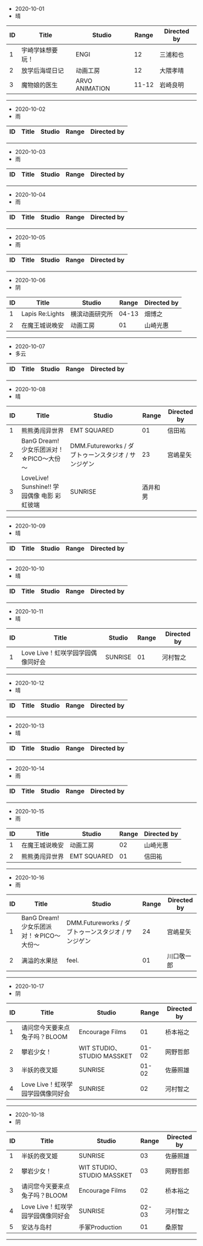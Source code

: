 - 2020-10-01
- 晴

ID|Title|Studio|Range|Directed by
---|---|---|---|---
1|宇崎学妹想要玩！|ENGI|12|三浦和也
2|放学后海堤日记|动画工房|12|大隈孝晴
3|魔物娘的医生|ARVO ANIMATION|11-12|岩崎良明

> 
---
- 2020-10-02
- 雨

ID|Title|Studio|Range|Directed by
---|---|---|---|---

> 
---
- 2020-10-03
- 雨

ID|Title|Studio|Range|Directed by
---|---|---|---|---

> 
---
- 2020-10-04
- 雨

ID|Title|Studio|Range|Directed by
---|---|---|---|---

> 
---
- 2020-10-05
- 雨

ID|Title|Studio|Range|Directed by
---|---|---|---|---

> 
---
- 2020-10-06
- 阴

ID|Title|Studio|Range|Directed by
---|---|---|---|---
1|Lapis Re:Lights|横滨动画研究所|04-13|畑博之
2|在魔王城说晚安|动画工房|01|山崎光惠


> 
---
- 2020-10-07
- 多云

ID|Title|Studio|Range|Directed by
---|---|---|---|---

> 
---
- 2020-10-08
- 晴

ID|Title|Studio|Range|Directed by
---|---|---|---|---
1|熊熊勇闯异世界|EMT SQUARED|01|信田祐
2|BanG Dream! 少女乐团派对！☆PICO～大份～|DMM.Futureworks / ダブトゥーンスタジオ / サンジゲン|23|宫嶋星矢
3|LoveLive! Sunshine!! 学园偶像 电影 彩虹彼端|SUNRISE|酒井和男


> 
---
- 2020-10-09
- 晴

ID|Title|Studio|Range|Directed by
---|---|---|---|---

> 
---
- 2020-10-10
- 晴

ID|Title|Studio|Range|Directed by
---|---|---|---|---

> 
---
- 2020-10-11
- 晴

ID|Title|Studio|Range|Directed by
---|---|---|---|---
1|Love Live！虹咲学园学园偶像同好会|SUNRISE|01|河村智之


> 
---
- 2020-10-12
- 晴

ID|Title|Studio|Range|Directed by
---|---|---|---|---

> 
---
- 2020-10-13
- 晴

ID|Title|Studio|Range|Directed by
---|---|---|---|---

> 
---
- 2020-10-14
- 雨

ID|Title|Studio|Range|Directed by
---|---|---|---|---

> 
---
- 2020-10-15
- 雨

ID|Title|Studio|Range|Directed by
---|---|---|---|---
1|在魔王城说晚安|动画工房|02|山崎光惠
2|熊熊勇闯异世界|EMT SQUARED|01|信田祐

> 
---
- 2020-10-16
- 雨

ID|Title|Studio|Range|Directed by
---|---|---|---|---
1|BanG Dream! 少女乐团派对！☆PICO～大份～|DMM.Futureworks / ダブトゥーンスタジオ / サンジゲン|24|宫嶋星矢
2|满溢的水果挞|feel.|01|川口敬一郎

> 
---
- 2020-10-17
- 阴

ID|Title|Studio|Range|Directed by
---|---|---|---|---
1|请问您今天要来点兔子吗？BLOOM|Encourage Films|01|桥本裕之
2|攀岩少女！|WIT STUDIO、STUDIO MASSKET|01-02|网野哲郎
3|半妖的夜叉姬|SUNRISE|01-02|佐藤照雄
4|Love Live！虹咲学园学园偶像同好会|SUNRISE|02|河村智之

> 
---
- 2020-10-18
- 阴

ID|Title|Studio|Range|Directed by
---|---|---|---|---
1|半妖的夜叉姬|SUNRISE|03|佐藤照雄
2|攀岩少女！|WIT STUDIO、STUDIO MASSKET|03|网野哲郎
3|请问您今天要来点兔子吗？BLOOM|Encourage Films|02|桥本裕之
4|Love Live！虹咲学园学园偶像同好会|SUNRISE|02-03|河村智之
5|安达与岛村|手冢Production|01|桑原智

> 
---
